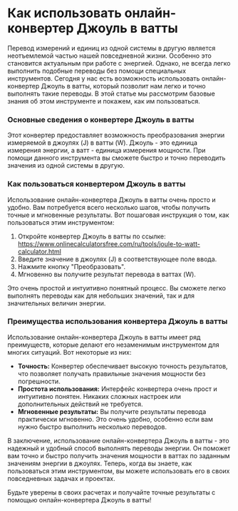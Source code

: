 Как использовать онлайн-конвертер Джоуль в ватты
================================================

 Перевод измерений и единиц из одной системы в другую является неотъемлемой частью нашей повседневной жизни. Особенно это становится актуальным при работе с энергией. Однако, не всегда легко выполнить подобные переводы без помощи специальных инструментов. Сегодня у нас есть возможность использовать онлайн-конвертер Джоуль в ватты, который позволит нам легко и точно выполнять такие переводы. В этой статье мы рассмотрим базовые знания об этом инструменте и покажем, как им пользоваться.

###  Основные сведения о конвертере Джоуль в ватты 

 Этот конвертер предоставляет возможность преобразования энергии измеряемой в джоулях (J) в ватты (W). Джоуль - это единица измерения энергии, а ватт - единица измерения мощности. При помощи данного инструмента вы сможете быстро и точно переводить значения из одной системы в другую.

###  Как пользоваться конвертером Джоуль в ватты 

 Использование онлайн-конвертера Джоуль в ватты очень просто и удобно. Вам потребуется всего несколько шагов, чтобы получить точные и мгновенные результаты. Вот пошаговая инструкция о том, как пользоваться этим инструментом:

1. Откройте конвертер Джоуль в ватты по ссылке: <https://www.onlinecalculatorsfree.com/ru/tools/joule-to-watt-calculator.html>
2. Введите значение в джоулях (J) в соответствующее поле ввода.
3. Нажмите кнопку "Преобразовать".
4. Мгновенно вы получите результат перевода в ваттах (W).

 Это очень простой и интуитивно понятный процесс. Вы сможете легко выполнять переводы как для небольших значений, так и для значительных величин энергии.

###  Преимущества использования конвертера Джоуль в ватты 

 Использование онлайн-конвертера Джоуль в ватты имеет ряд преимуществ, которые делают его незаменимым инструментом для многих ситуаций. Вот некоторые из них:

- **Точность:** Конвертер обеспечивает высокую точность результатов, что позволяет получать правильные значения мощности без погрешности.
- **Простота использования:** Интерфейс конвертера очень прост и интуитивно понятен. Никаких сложных настроек или дополнительных действий не требуется.
- **Мгновенные результаты:** Вы получите результаты перевода практически мгновенно. Это очень удобно, особенно если вам нужно быстро выполнить несколько переводов.

 В заключение, использование онлайн-конвертера Джоуль в ватты - это надежный и удобный способ выполнять переводы энергии. Он поможет вам точно и быстро получить значения мощности в ваттах по заданным значениям энергии в джоулях. Теперь, когда вы знаете, как пользоваться этим инструментом, вы можете использовать его в своих повседневных задачах и проектах.

 Будьте уверены в своих расчетах и получайте точные результаты с помощью онлайн-конвертера Джоуль в ватты!